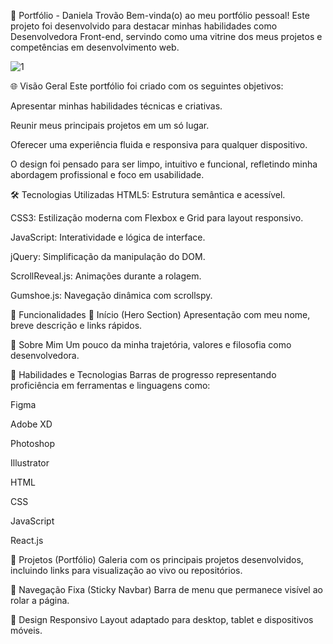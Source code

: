 💼 Portfólio - Daniela Trovão
Bem-vinda(o) ao meu portfólio pessoal! Este projeto foi desenvolvido para destacar minhas habilidades como Desenvolvedora Front-end, servindo como uma vitrine dos meus projetos e competências em desenvolvimento web.

![1](https://github.com/user-attachments/assets/5e160922-4ca3-474e-8ee7-998ce3cbd9fd)


🌐 Visão Geral
Este portfólio foi criado com os seguintes objetivos:

Apresentar minhas habilidades técnicas e criativas.

Reunir meus principais projetos em um só lugar.

Oferecer uma experiência fluida e responsiva para qualquer dispositivo.

O design foi pensado para ser limpo, intuitivo e funcional, refletindo minha abordagem profissional e foco em usabilidade.

🛠️ Tecnologias Utilizadas
HTML5: Estrutura semântica e acessível.

CSS3: Estilização moderna com Flexbox e Grid para layout responsivo.

JavaScript: Interatividade e lógica de interface.

jQuery: Simplificação da manipulação do DOM.

ScrollReveal.js: Animações durante a rolagem.

Gumshoe.js: Navegação dinâmica com scrollspy.

🚀 Funcionalidades
🔹 Início (Hero Section)
Apresentação com meu nome, breve descrição e links rápidos.

🔹 Sobre Mim
Um pouco da minha trajetória, valores e filosofia como desenvolvedora.

🔹 Habilidades e Tecnologias
Barras de progresso representando proficiência em ferramentas e linguagens como:

Figma

Adobe XD

Photoshop

Illustrator

HTML

CSS

JavaScript

React.js

🔹 Projetos (Portfólio)
Galeria com os principais projetos desenvolvidos, incluindo links para visualização ao vivo ou repositórios.


🔹 Navegação Fixa (Sticky Navbar)
Barra de menu que permanece visível ao rolar a página.

🔹 Design Responsivo
Layout adaptado para desktop, tablet e dispositivos móveis.


